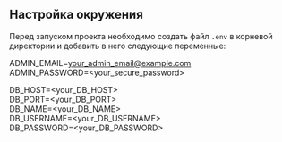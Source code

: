 ## Настройка окружения

Перед запуском проекта необходимо создать файл `.env` в корневой директории и добавить в него следующие переменные:

ADMIN_EMAIL=<your_admin_email@example.com>    
ADMIN_PASSWORD=<your_secure_password>

DB_HOST=<your_DB_HOST>    
DB_PORT=<your_DB_PORT>    
DB_NAME=<your_DB_NAME>    
DB_USERNAME=<your_DB_USERNAME>    
DB_PASSWORD=<your_DB_PASSWORD>    
